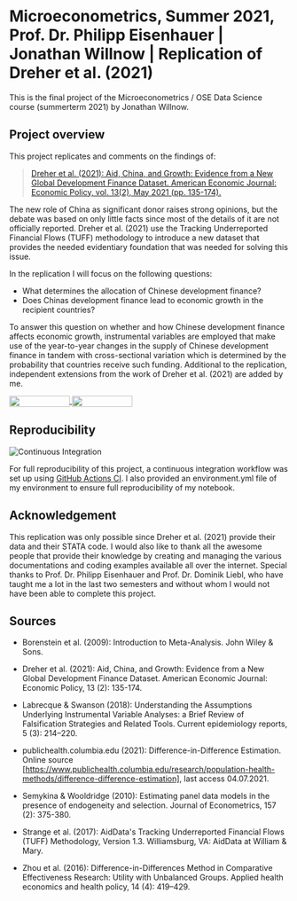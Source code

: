 # Microeconometrics, Summer 2021, Prof. Dr. Philipp Eisenhauer | Jonathan Willnow | Replication of Dreher et al. (2021) 

This is the final project of the Microeconometrics / OSE Data Science course (summerterm 2021) by Jonathan Willnow. 

## Project overview

This project replicates and comments on the findings of:
> [Dreher et al. (2021): Aid, China, and Growth: Evidence from a New Global Development Finance Dataset. American Economic Journal: Economic Policy, vol. 13(2), May 2021 (pp. 135-174).](https://www.aeaweb.org/articles?id=10.1257/pol.20180631)

The new role of China as significant donor raises strong opinions, but the debate was based on only little facts since most of the details of it are not officially reported. Dreher et al. (2021) use the Tracking Underreported Financial Flows (TUFF) methodology to introduce a new dataset that provides the needed evidentiary foundation that was needed for solving this issue.

In the replication I will focus on the following questions: 

* What determines the allocation of Chinese development finance?
* Does Chinas development finance lead to economic growth in the recipient countries?

To answer this question on whether and how Chinese development finance affects economic growth, instrumental variables are employed that make use of the year-to-year changes in the supply of Chinese development finance in tandem with cross-sectional variation which is determined by the probability that countries receive such funding. Additional to the replication, independent extensions from the work of Dreher et al. (2021) are added by me.



<a href="https://nbviewer.jupyter.org/github/OpenSourceEconomics/ose-data-science-course-project-JonathanWillnow/blob/master/JonathanWillnowOSE.ipynb"
   target="_parent">
   <img align="center"
  src="https://raw.githubusercontent.com/jupyter/design/master/logos/Badges/nbviewer_badge.png"
      width="109" height="20">
</a>
<a href="https://mybinder.org/v2/gh/OpenSourceEconomics/ose-data-science-course-project-JonathanWillnow/master?filepath=JonathanWillnowOSE.ipynb"
    target="_parent">
    <img align="center"
       src="https://mybinder.org/badge_logo.svg"
       width="109" height="20">
</a>

## Reproducibility


![Continuous Integration](https://github.com/OpenSourceEconomics/ose-template-course-project/workflows/Continuous%20Integration/badge.svg)

For full reproducibility of this project, a continuous integration workflow was set up using [GitHub Actions CI](https://docs.github.com/en/actions). I also provided an environment.yml file of my environment to ensure full reproducibility of my notebook.


## Acknowledgement

This replication was only possible since Dreher et al. (2021) provide their data and their STATA code. I would also like to thank all the awesome people that provide their knowledge by creating and managing the various documentations and coding examples available all over the internet. Special thanks to Prof. Dr. Philipp Eisenhauer and Prof. Dr. Dominik Liebl, who have taught me a lot in the last two semesters and without whom I would not have been able to complete this project.


## Sources


* Borenstein et al. (2009): Introduction to Meta-Analysis. John Wiley & Sons.


* Dreher et al. (2021): Aid, China, and Growth: Evidence from a New Global Development Finance Dataset. American Economic Journal: Economic Policy, 13 (2): 135-174.


* Labrecque & Swanson (2018): Understanding the Assumptions Underlying Instrumental Variable Analyses: a Brief Review of Falsification Strategies and Related Tools. Current epidemiology reports, 5 (3): 214–220.


* publichealth.columbia.edu (2021): Difference-in-Difference Estimation. Online source [https://www.publichealth.columbia.edu/research/population-health-methods/difference-difference-estimation], last access 04.07.2021.


* Semykina & Wooldridge (2010): Estimating panel data models in the presence of endogeneity and selection. Journal of Econometrics, 157 (2): 375-380.


* Strange et al. (2017): AidData's Tracking Underreported Financial Flows (TUFF) Methodology, Version 1.3. Williamsburg, VA: AidData at William & Mary.


* Zhou et al. (2016): Difference-in-Differences Method in Comparative Effectiveness Research: Utility with Unbalanced Groups. Applied health economics and health policy, 14 (4): 419–429.








